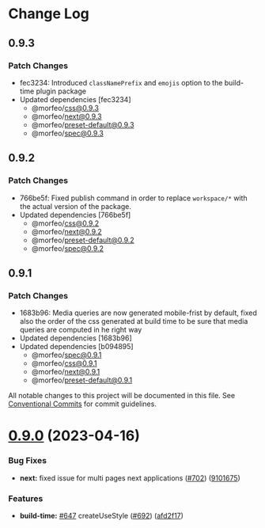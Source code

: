 # Change Log

## 0.9.3

### Patch Changes

- fec3234: Introduced `classNamePrefix` and `emojis` option to the build-time plugin package
- Updated dependencies [fec3234]
  - @morfeo/css@0.9.3
  - @morfeo/next@0.9.3
  - @morfeo/preset-default@0.9.3
  - @morfeo/spec@0.9.3

## 0.9.2

### Patch Changes

- 766be5f: Fixed publish command in order to replace `workspace/*` with the actual version of the package.
- Updated dependencies [766be5f]
  - @morfeo/css@0.9.2
  - @morfeo/next@0.9.2
  - @morfeo/preset-default@0.9.2
  - @morfeo/spec@0.9.2

## 0.9.1

### Patch Changes

- 1683b96: Media queries are now generated mobile-frist by default, fixed also the order of the css generated at build time to be sure that media queries are computed in he right way
- Updated dependencies [1683b96]
- Updated dependencies [b094895]
  - @morfeo/spec@0.9.1
  - @morfeo/css@0.9.1
  - @morfeo/next@0.9.1
  - @morfeo/preset-default@0.9.1

All notable changes to this project will be documented in this file.
See [Conventional Commits](https://conventionalcommits.org) for commit guidelines.

# [0.9.0](https://github.com/morfeojs/morfeo/compare/v0.7.0...v0.9.0) (2023-04-16)

### Bug Fixes

- **next:** fixed issue for multi pages next applications ([#702](https://github.com/morfeojs/morfeo/issues/702)) ([9101675](https://github.com/morfeojs/morfeo/commit/9101675c052dac0bbdd1f75de18be8d18a9e45f2))

### Features

- **build-time:** [#647](https://github.com/morfeojs/morfeo/issues/647) createUseStyle ([#692](https://github.com/morfeojs/morfeo/issues/692)) ([afd2f17](https://github.com/morfeojs/morfeo/commit/afd2f17813a489789a601be0ab58e78c9e13ceb6))
